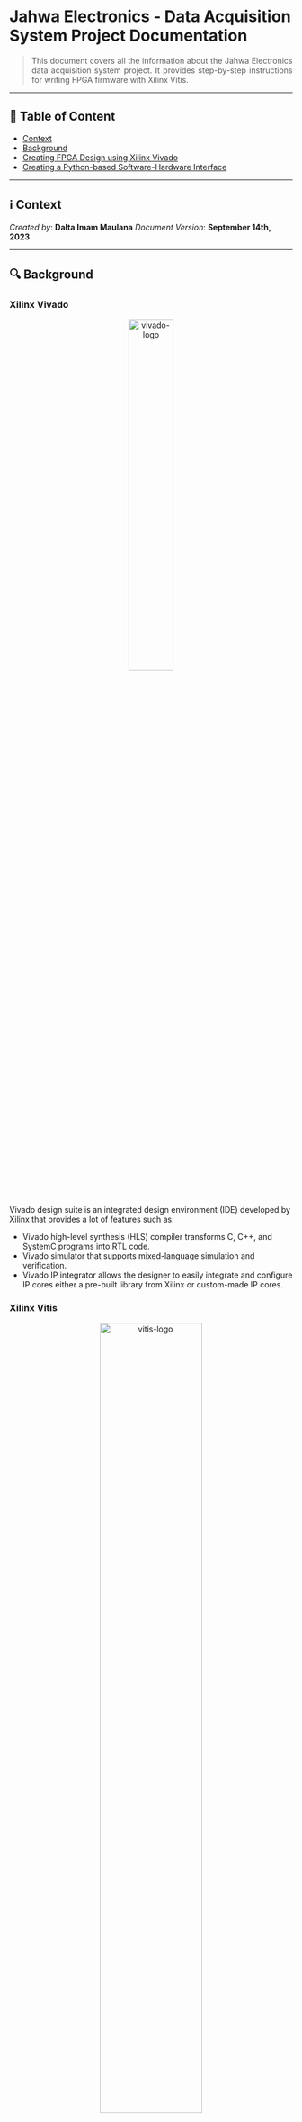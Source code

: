 # Jahwa Electronics - Data Acquisition System Project Documentation
> <div align="justify"> This document covers all the information about the Jahwa Electronics data acquisition system project. It provides step-by-step instructions for writing FPGA firmware with Xilinx Vitis.</div>

--------------------------

## :bookmark_tabs: Table of Content

* [Context](#information_source-context)
* [Background](#mag-background)
* [Creating FPGA Design using Xilinx Vivado](#computer-writing-fpga-firmware-using-xilinx-vitis)
* [Creating a Python-based Software-Hardware Interface](#-creating-a-python-based-software-hardware-interface)

---------------------------

## :information_source: Context

*Created by*: **Dalta Imam Maulana**
*Document Version*: **September 14th, 2023**

------------------

## :mag: Background

### Xilinx Vivado
<p align="center">
    <img src="https://github.com/kaistseed/jahwa-project/blob/c578709a7fe9241e3b1350e436c54a0bcc80bf08/documentation/resources/vivado-logo.png" alt="vivado-logo" width="40%" />
</p>


Vivado design suite is an integrated design environment (IDE) developed by Xilinx that provides a lot of features such as:

* Vivado high-level synthesis (HLS) compiler transforms C, C++, and SystemC programs into RTL code.
* Vivado simulator that supports mixed-language simulation and verification.
* Vivado IP integrator allows the designer to easily integrate and configure IP cores either a pre-built library from Xilinx or custom-made IP cores.



### Xilinx Vitis

<p align="center">
    <img src="https://github.com/kaistseed/jahwa-project/blob/c578709a7fe9241e3b1350e436c54a0bcc80bf08/documentation/resources/vitis-logo.png" alt="vitis-logo" width="60%" />
</p>

Xilinx Vitis is an integrated design environment (IDE) for writing FPGA software. Vitis consists of multiple tools including Xilinx SDK, Vitis High-Level Synthesis (HLS), and SDSoC. The difference between each tool can be explained as follows:

* **Xilinx SDK**: Write application code based on C/C++ to run on a processor in the design that user created in Vivado. The code is usually used to control and configure hardware blocks connected to the processor.
* **Vitis HLS**: Write C/C++ code which then is translated to RTL (Verilog/VHDL) to be used as an IP block in Vivado project. The block generated by Vitis HLS can be loaded in Vivado for manual optimization.
* **Vitis SDSoC**: Write C/C++ code to be built into a block that the tool integrates into a previously created Vivado design. With the SDSoC, the user can accelerate particular data processing functions by building custom hardware blocks without manually designing the hardware block (writing the hardware block using software languages.)



### PYNQ Framework

<p align="center">
    <img src="https://github.com/kaistseed/jahwa-project/blob/c578709a7fe9241e3b1350e436c54a0bcc80bf08/documentation/resources/pynq-logo.png" alt="pynq-logo" width="55%" />
</p>

PYNQ is an open-source Xilinx framework designed for system designers, software developers, and hardware designers to use Xilinx platforms easily. With the support of Python language and libraries, designers can benefit from using programmable logic and microprocessors to build more exciting and robust embedded systems. The PYNQ framework can now be used with Zynq, Zynq UltraScale+, Zynq RFSoC, and Alveo accelerator boards.

-------------

## :computer: Writing FPGA Firmware using Xilinx Vitis

The following section will guide you on how to write firmware for controlling MicroBlaze softprocessor and all of the IP blocks that are connected to the MicroBlaze such as SPI, IIC, Timer, and GPIO IP block.

### Create New Vitis Project


1. First, open up the Vitis application and create a new **application project**. After that, a new window will appear, and you need to set the location of the Vitis workspace. You can set the workspace to any location you want. 

   <p align="center">
       <img src="https://github.com/kaistseed/jahwa-project/blob/c578709a7fe9241e3b1350e436c54a0bcc80bf08/documentation/resources/vitis-workspace.png" alt="vitis-workspace" width="50%" />
   </p>

2. Next, you need to import the **hardware file** (.xsa file) generated when you make the FPGA overlay using Vivado. If you cannot find the hardware file, please refer to the Vivado project guide on how to create hardware file for your FPGA overlay.

   <p align="center">
       <img src="https://github.com/kaistseed/jahwa-project/blob/c578709a7fe9241e3b1350e436c54a0bcc80bf08/documentation/resources/import-hardware.png" alt="import-hardware" width="100%" />
   </p>

3. After that, you need to set the application project details, such as the application project name, system project details, and target processor. You must choose the MicroBlaze processor for the target processor since you want to write the firmware for the MicroBlaze, not for the ARM processor.

   <p align="center">
       <img src="https://github.com/kaistseed/jahwa-project/blob/c578709a7fe9241e3b1350e436c54a0bcc80bf08/documentation/resources/target-processor.png" alt="target-processor" width="75%" />
   </p>

4. The next step is to choose the type of operating system for the target processor. In this project, you will write a baremetal application or firmware for MicroBlaze without any operating system since the ARM processor will use the MicroBlaze processor to control all IP blocks.

   <p align="center">
       <img src="https://github.com/kaistseed/jahwa-project/blob/c578709a7fe9241e3b1350e436c54a0bcc80bf08/documentation/resources/operating-system.png" alt="operating-system" width="75%" />
   </p>

5. After configuring all the application settings, you will be given the option to select a template project file. For this project, the firmware will be written using C language, so just choose **Empty Application** template.

   <p align="center">
       <img src="https://github.com/kaistseed/jahwa-project/blob/a9197fd801e5fbacc2df49b14cec5f30555d249c/documentation/resources/vitis-template.png" alt="vitis-template" width="75%" />
   </p>



### Updating Makefile for Custom IP Blocks and Initial Project Build

Before writing C code for the MicroBlaze firmware, you need to do an initial build to the project to check whether the hardware files imported from Vivado are correctly built. If you try building the project for the first time, most likely, you will encounter an error. This is due to a bug in the makefile when you have a custom-built IP block inside the design. In this project, the AXI clock divider for generating a trigger signal for the laser is a custom-built IP block. To fix the error, you should follow the following steps:


1. Open the makefile for building the AXI clock divider and replace it with this makefile. You can find the AXI clock divider makefile inside the libsrc directory of the MicroBlaze softprocessor. 

   <p align="center">
       <img src="https://github.com/kaistseed/jahwa-project/blob/c578709a7fe9241e3b1350e436c54a0bcc80bf08/documentation/resources/makefile.png" alt="makefile" width="100%" />
   </p>

2. After replacing the makefile, you can start building the project by clicking the hammer symbol on the toolbar

3. Check whether there are errors after the build process is finished. If the build is completed successfully, you can start writing the C code for controlling the MicroBlaze processor.

   <p align="center">
       <img src="https://github.com/kaistseed/jahwa-project/blob/c578709a7fe9241e3b1350e436c54a0bcc80bf08/documentation/resources/debug-build.png" alt="debug-build" width="100%" />
   </p>



### Copying Source Code and Generate BIN File

1. Copy all libraries (C code) from the repository to the project src directory. In the repository, there are multiple C codes that contain basic functions for controlling each IP block. List of the functions that can be used is as follows:

    | Function Name | IP Block | Description |
    | :--- | :--- | :--- |
    | `write_mailbox(data_offset, data)`       | MicroBlaze | - |

2. Write the main C code which controls the overall operation of the MicroBlaze processor.
3. After writing the main C code, you need to rebuild the project. This time, you need to build the project using the Vitis shell since you need to generate binary files for the MicroBlaze processor which requires you to modify the makefile. You need to add lines as in the figure below to the makefile. You can also find the sample makefile in the repository.

   <p align="center">
       <img src="https://github.com/kaistseed/jahwa-project/blob/a9197fd801e5fbacc2df49b14cec5f30555d249c/documentation/resources/vitis-shell.png" alt="vitis-shell" width="100%" />
   </p>

4. Next, open Vitis shell by clicking the white command prompt symbol in the toolbar

   <p align="center">
       <img src="https://github.com/kaistseed/jahwa-project/blob/a9197fd801e5fbacc2df49b14cec5f30555d249c/documentation/resources/vitis-shell.png" alt="vitis-shell" width="100%" />
   </p>

5. After entering the shell, move to the debug directory inside application project directory. The application project directory is located inside the workspace directory that you set when creating the application project. If you are not sure which directory is the application project directory, you can check the directory name by seeing the parent directory in which the src directory is located.
   
   <p align="center">
       <img src="https://github.com/kaistseed/jahwa-project/blob/a9197fd801e5fbacc2df49b14cec5f30555d249c/documentation/resources/vitis-shell.png" alt="vitis-shell" width="100%" />
   </p>

6. To check whether you are in the correct directory, you can type the command `dir` to see the list of files and directories inside the current directory and if you see the makefile, then you are in the correct directory.
7. Next, you can start building the project by typing the following command:

   ```bash
   make clean && make
   ```
   If the build is successful, you will see the newly created bin file inside the debug directory. Otherwise, you need to fix the error before proceeding to the next step.

-------------

## <img style="vertical-align:middle" src="https://github.com/kaistseed/intro-to-xilinx-fpga/blob/bc75dd4823e71aa3921d17f8110f6a9771cd9d16/01-intro-to-vivado-and-pynq/resources/python.png" width="32px" title=":python:"/> Creating a Python-based Software-Hardware Interface
The following section will guide you on how to create a Python-based software-hardware interface using the PYNQ framework. The software-hardware interface will be used to control the MicroBlaze processor and all of the IP blocks connected to the MicroBlaze processor. Additionally, the Python program will also be used to receive command from PC client through TCP/IP socket connection and send the data acquired from the FPGA board to the PC client.

### Uploading Design from PC to PYNQ Board
To run the design on the PYNQ board, first, you need to upload the fpga design from Vivado (.bit, .tcl, and .hwh files) and MicroBlaze firmware (.bin file) into the PYNQ board. You can upload the files to the board by following the steps below:

1. Open PYNQ board Jupyter Notebook by entering **192.168.2.99** in the host computer browser address bar. If you can’t access PYNQ board Jupyter Notebook, please refer to PYNQ Board Setup section in the Vivado guide.
2. Create a new folder called **project** by clicking **New** button in the Jupyter Notebook interface.
3. If you want, you can create another folder inside project folder which is designated for each project you create. In this case **jahwa_daq_system** folder.
4. Upload the **fpga design files** (.bit, .tcl, and .hwh files) and **MicroBlaze firmware** (.bin file) into the project folder.

### Creating Python Interface
To control the programmable logic (PL) operation, you need to create a software-hardware interface based on Python. You can do this by creating a `python3 notebook` inside the **jahwa_daq_system** folder, put the following code into the notebook and run them in sequence.

First, you need to import all the required libraries. The libraries are divided into three categories, which are Python library, PYNQ library, and user-defined library. The Python library is the standard library that comes with the Python installation. The PYNQ library is the library that comes with the PYNQ framework. The user-defined library is the library that you create to control the MicroBlaze operation. The user-defined library is located inside the **library** folder in the repository.

```python
##################################################################################################
#                                         Import Library                                         #
##################################################################################################
# Python library
import re
import csv
import time
import random
import asyncio

# PYNQ library
from pynq import Overlay
from pynq.lib import PynqMicroblaze

# User-defined library
from library.packet import *
from library.microblaze_revised import *
```

Next, you need to initialize the FPGA overlay and configure the MicroBlaze processor. To do this, first you need to load the overlay by calling the `Overlay()` function and passing the bitstream file path as the argument. After that, you need to define the MicroBlaze processor block by passing the MicroBlaze block name and reset name as the argument. The MicroBlaze block name and reset name can be found in the Vivado block design. The MicroBlaze block name is the name of the MicroBlaze block in the block design, and the reset name is the name of the reset block that is connected to the MicroBlaze block. After defining the MicroBlaze block, you need to instantiate the MicroBlaze class by passing the MicroBlaze block and binary file from Vitis as the argument. The MicroBlaze class is a class that contains all the functions for controlling the MicroBlaze processor. The MicroBlaze class is located inside the **library** folder in the repository.


```python
##################################################################################################
#                                          Main Program                                          #
##################################################################################################
if __name__ == "__main__":
    print('##########################################################################')
    print('#                          Loading FPGA Overlay                          #')
    print('##########################################################################')
    # Load overlay
    ol = Overlay("./bitstream/jahwa_daq_system.bit")

    # Print status
    print("FPGA Overlay loaded successfully")
    print()

    print('##########################################################################')
    print('#                        Configuring Softprocessor                       #')
    print('##########################################################################')
    # Define softprocessor block
    SoftProcessor = {
        'ip_name': ol.mb_softprocessor_0.description["memories"]["axi_bram_ctrl_0"]["fullpath"],
        'rst_name': "xlslice_0", #'mb_iop_pmoda_reset',
        'intr_pin_name': "mb_softprocessor_0/dff_en_reset_vector_0/q",
        'intr_ack_name': "xlslice_1"#'mb_iop_pmoda_intr_ack'
    } 

    # Instantiate microblaze class
    _microblaze = MicroBlaze(SoftProcessor, "./bitstream/pynq_mb_firmware.bin")

    # Check microblaze state
    print("Microblaze state: {}".format(_microblaze.state))
    print()
```

After configuring the MicroBlaze processor, you can now call functions inside the microblaze library to control the IP blocks connected to the MicroBlaze processor. The list of functions inside the microblaze library can be found in the table below.

| Function Name | IP Block | Description |
| :--- | :--- | :--- |
| `write_mailbox(data_offset, data)`       | MicroBlaze | - |
| `read_mailbox(data_offset, num_words)`       | MicroBlaze | - |
| `write_blocking_command(command)`       | MicroBlaze | - |
| `write_blocking_command_addr(addr, command)`       | MicroBlaze | - |
| `write_non_blocking_command(command)`       | MicroBlaze | - |
| `gpio_write_led(led_state)`       | GPIO | - |
| `gpio_test_led()`                 | GPIO | - |
| `gpio_write_adc(adc_state)`       | GPIO | - |
| `gpio_write_sdn1(sdn1_state)`      | GPIO | - |
| `gpio_write_sdn2(sdn2_state)`      | GPIO | - |
| `gpio_write_sdn3(sdn3_state)`      | GPIO | - |
| `gpio_write_relay1(relay1_state)`    | GPIO | - |
| `gpio_write_relay2(relay2_state)`    | GPIO | - |
| `spi_config_dac(channel_num, channel_code)`    | SPI | - |
| `spi_read_adc(sample_num, interval_ms)`    | SPI | - |
| `i2c_meissner_reset()`    | I2C | - |
| `i2c_meissner_read(slave_addr, addr_len, data_len, reg_addr)`    | I2C | - |
| `i2c_meissner_write(slave_addr, addr_len, data_len, reg_addr, data_buf)`    | I2C | - |
| `i2c_meissner_chip_id()`    | I2C | - |
| `i2c_meissner_version()`    | I2C | - |
| `i2c_meissner_unique_id()`    | I2C | - |
| `laser_trigger(division_ratio)`    | AXI Clock Divider | - |
| `timer_test_delay()`    | AXI Timer | - |
| `timer_get_sec()`    | AXI Timer | - |
| `timer_get_cnt_val(dev_id, timer_id)`    | AXI Timer | - |

-------------

## :movie_camera: Tutorial Video
### Creating New Vitis Application Project


https://github.com/kaistseed/jahwa-project/assets/29477096/7735d3dc-b8d3-4cf3-87f4-235babb9f782


### Updating Makefile for Custom IP Blocks and Initial Project Build


https://github.com/kaistseed/jahwa-project/assets/29477096/06b281fc-9a73-4e16-a735-bd7db0be5ff4


### Building Project and Generate BIN File


https://github.com/kaistseed/jahwa-project/assets/29477096/f2d7344a-6de2-4293-9caf-e97f4206d796



